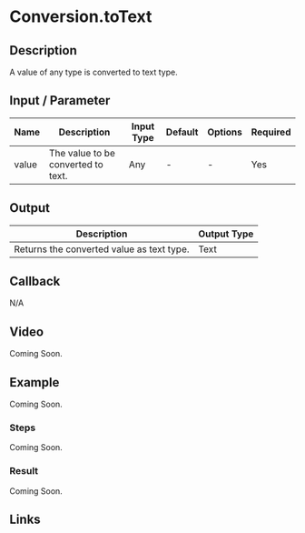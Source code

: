 # Conversion.toText

## Description

A value of any type is converted to text type.

## Input / Parameter

| Name | Description | Input Type | Default | Options | Required |
| ------ | ------ | ------ | ------ | ------ | ------ |
| value | The value to be converted to text. | Any | - | - | Yes |

## Output

| Description | Output Type |
| ------ | ------ |
| Returns the converted value as text type. | Text |

## Callback

N/A

## Video

Coming Soon.

## Example

Coming Soon.

### Steps

Coming Soon.

### Result

Coming Soon.

## Links